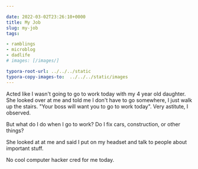 ```yaml
---

date: 2022-03-02T23:26:10+0000
title: My Job
slug: my-job
tags:

- ramblings
- microblog
- dadlife
# images: [/images/]

typora-root-url: ../../../static
typora-copy-images-to:  ../../../static/images
---
```


Acted like I wasn't going to go to work today with my 4 year old daughter.
She looked over at me and told me I don't have to go somewhere, I just walk up the stairs.
"Your boss will want you to go to work today".
Very astitute, I observed.

But what do I do when I go to work?
Do I fix cars, construction, or other things?

She looked at at me and said I put on my headset and talk to people about important stuff.

No cool computer hacker cred for me today.
